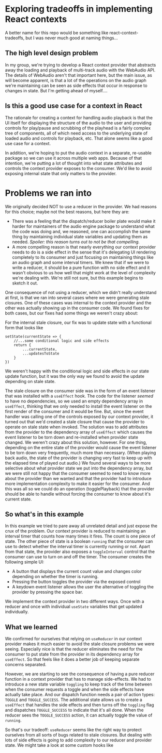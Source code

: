 # Exploring tradeoffs in implementing React contexts

A better name for this repo would be something like react-context-tradeoffs, but I was never much good at naming things...

## The high level design problem

In my group, we're trying to develop a React context provider that abstracts away the loading and playback of multi-track audio with the WebAudio API. The details of WebAudio aren't that important here, but the main issue, as will become apparent, is that a lot of the operations on the audio graph we're maintaining can be seen as side effects that occur in response to changes in state. But I'm getting ahead of myself....

## Is this a good use case for a context in React

The rationale for creating a context for handling audio playback is that the UI itself for displaying the structure of the audio to the user and providing controls for play/pause and scrubbing of the playhead is a fairly complex tree of components, all of which need access to the underlying state of loaded audio and controls for playback, etc. That alone seems like a good use case for a context.

In addition, we're hoping to put the audio context in a separate, re-usable package so we can use it across multiple web apps. Because of that intention, we're putting a lot of thought into what state attributes and controls the context provider exposes to the consumer. We'd like to avoid exposing internal state that only matters to the provider. 

# Problems we ran into

We originally decided NOT to use a reducer in the provider. We had reasons for this choice; maybe not the best reasons, but here they are:
* There was a feeling that the dispatch/reducer boiler plate would make it harder for maintainers of the audio engine package to understand what the code was doing and, we reasoned, one can accomplish the same thing by maintaining individual state variables and updating them as needed. _Spoiler: this reason turns out to not be that compelling._
* A more compelling reason is that nearly everything our context provider needs to do is a side effect in the sense that it's delegating UI rendering completely to its consumer and just focusing on maintaining things like an audio graph and some interval timers. We knew that if we were to write a reducer, it should be a pure function with no side effect and it wasn't obvious to us how well that might work at the level of complexity we're dealing with. We're still not sure, but this example begins to sketch it out.

One consequence of not using a reducer, which we didn't really understand at first, is that we ran into several cases where we were generating stale closures. One of these cases was internal to the context provider and the other was actually showing up in the consumer code. We found fixes for both cases, but our fixes had some things we weren't crazy about:

For the internal stale closure, our fix was to update state with a functional form that looks like 
```
setState(currentState => {
    //...some conditional logic and side effects
    return {
        ...currentState,
        ...updatesToState
    }
})
```
We weren't happy with the conditional logic and side effects in our state update function, but it was the only way we found to avoid the update depending on stale state.

The stale closure on the consumer side was in the form of an event listener that was installed with a `useEffect` hook. The code for the listener _seemed_ to have no dependencies, so we used an empty dependency array in `useEffect`, thinking that we only needed to install the event listener on the first render of the consumer and it would be fine. But, since the event handler was calling one of the controls exposed by our context provider, it turned out that we'd created a stale closure that cause the provider to operate on stale state when invoked. The solution was to add attributes from the provider to the dependency array of `useEffect` which causes the event listener to be torn down and re-installed when provider state changed. We weren't crazy about this solution, however. For one thing, depending on the entire state of the provider would cause the event listener to be torn down very frequently, much more than necessary. (When playing back audio, the state of the provider is changing very fast to keep up with the elapsed time of played out audio.) We found several ways to be more selective about what provider state we put into the dependency array, but we were still not happy that the consumer seemed to need to know more about the provider than we wanted and that the provider had to introduce more implementation complexity to make it easier for the consumer. And this was all so we could do an operation (togglePlayback) that the provider should be able to handle without forcing the consumer to know about it's current state.

## So what's in this example

In this example we tried to pare away all unrelated detail and just expose the crux of the problem. Our context provider is reduced to maintaining an interval timer that counts how many times it fires. The count is one piece of state. The other piece of state is a boolean `running` that the consumer can use to detect whether the interval timer is currently running or not. Apart from that state, the provider also exposes a `toggleInterval` control that the consumer can use to turn on and off the timer.
The consumer creates the following simple UI:
* A button that displays the current count value and changes color depending on whether the timer is running.
* Pressing the button toggles the provider via the exposed control
* A keydown event listener allows the user the alternative of toggling the provider by pressing the space bar.

We implement the context provider in two different ways. Once with a reducer and once with individual `useState` variables that get updated individually.

## What we learned

We confirmed for ourselves that relying on `useReducer` in our context provider makes it much easier to avoid the stale closure problems we were seeing. Especially nice is that the reducer eliminates the need for the consumer to put state from the provider in its dependency array for `useEffect`. So that feels like it does a better job of keeping separate concerns separated.

However, we are starting to see the consequence of having a pure reducer function in a context provider that has to manage side-effects. We had to introduce a new state variable `toggling` to keep track of the time between when the consumer requests a toggle and when the side effects have actually take place. And our dispatch function needs a pair of action types: `TOGGLE` and `TOGGLE_SUCCESS`. The additional state allows us to create a `useEffect` that handles the side effects and then turns off the `toggling` flag and dispatches `TOGGLE_SUCCESS` to indicate that it's all done. When the reducer sees the `TOGGLE_SUCCESS` action, it can actually toggle the value of `running`.

So that's our tradeoff: `useReducer` seems like the right way to protect ourselves from all sorts of bugs related to stale closures. But dealing with lots of side effects is going to add complexity to our reducer and provider state. We might take a look at some custom hooks like 
